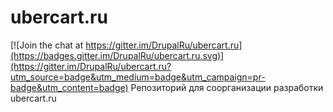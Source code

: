 # ubercart.ru

[![Join the chat at https://gitter.im/DrupalRu/ubercart.ru](https://badges.gitter.im/DrupalRu/ubercart.ru.svg)](https://gitter.im/DrupalRu/ubercart.ru?utm_source=badge&utm_medium=badge&utm_campaign=pr-badge&utm_content=badge)
Репозиторий для соорганизации разработки ubercart.ru
